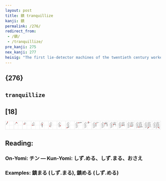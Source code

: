 ```yaml
---
layout: post
title: 鎮 tranquillize
kanji: 鎮
permalink: /276/
redirect_from:
 - /鎮/
 - /tranquillize/
pre_kanji: 275
nex_kanji: 277
heisig: "The first lie-detector machines of the twentieth century worked by wiring pieces of <i>metal</i> to the body to measure the amount of sweat produced when questions were asked. It was discovered that nervousness produced more sweat, indicating subconscious reactions when the <i>truth</i> was getting too close for comfort. Nowadays, people can take drugs that <b>tranquillize</b> them in such a way as to neutralize the effect of the device, which is why other means have had to be developed."
---
```


## {276}

## `tranquillize`

## [18]

<div class="stroke"><img src="../images/E98EAE.png" /></div>

## Reading:

### On-Yomi: チン &mdash; Kun-Yomi: しず.める、しず.まる、おさえ

### Examples: 鎮まる (しず.まる), 鎮める (しず.める)
